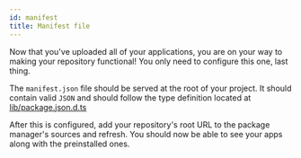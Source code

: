 ```yaml
---
id: manifest
title: Manifest file
---
```


Now that you've uploaded all of your applications, you are on your way to making your repository functional! You only need to configure this one, last thing.

The `manifest.json` file should be served at the root of your project. It should contain valid `JSON` and should follow the type definition located at [lib/package.json.d.ts](https://github.com/system41/open99/tree/main/lib/manifest.json.d.ts)

After this is configured, add your repository's root URL to the package manager's sources and refresh. You should now be able to see your apps along with the preinstalled ones.